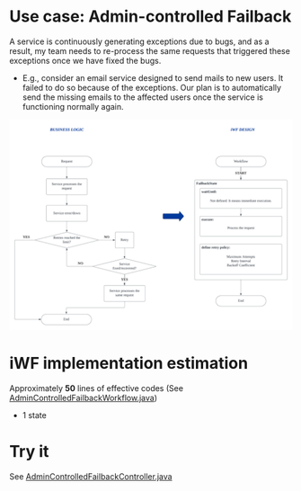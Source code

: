 # Use case: Admin-controlled Failback

A service is continuously generating exceptions due to bugs, and as a result, my team needs to re-process the same requests that triggered these exceptions once we have fixed the bugs.
- E.g., consider an email service designed to send mails to new users. It failed to do so because of the exceptions. Our plan is to automatically send the missing emails to the affected users once the service is functioning normally again.

![admin_controlled_failback.png](../../../../../resources/pics/admin_controlled_failback.png)

# iWF implementation estimation

Approximately **50** lines of effective codes (See [AdminControlledFailbackWorkflow.java](AdminControlledFailbackWorkflow.java))
- 1 state

# Try it

See [AdminControlledFailbackController.java](../../controller/AdminControlledFailbackController.java)

